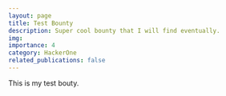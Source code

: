 ```yaml
---
layout: page
title: Test Bounty
description: Super cool bounty that I will find eventually.
img: 
importance: 4
category: HackerOne
related_publications: false
---
```


This is my test bouty.